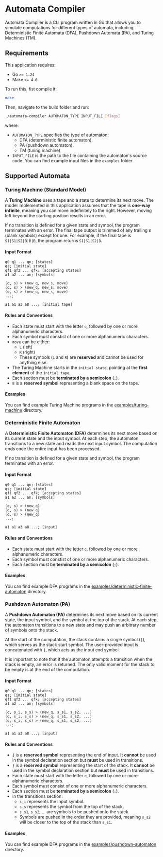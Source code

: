 # Automata Compiler

Automata Compiler is a CLI program written in Go that allows you to simulate computations for different types of automata, including Deterministic Finite Automata (DFA), Pushdown Automata (PA), and Turing Machines (TM).

## Requirements

This application requires:

- Go `>= 1.24`
- Make `>= 4.0`

To run this, fist compile it:
```bash
make
```

Then, navigate to the build folder and run:

```bash
./automata-compiler AUTOMATON_TYPE INPUT_FILE [flags]
```
where:
- `AUTOMATON_TYPE` specifies the type of automaton:
   - DFA (deterministic finite automaton), 
   - PA (pushdown automaton), 
   - TM (turing machine)
- `INPUT_FILE` is the path to the file containing the automaton's source code. You can find example input files in the `examples` folder

## Supported Automata

### Turing Machine (Standard Model)

A **Turing Machine** uses a tape and a state to determine its next move. The model implemented in this application assumes that the tape is **one-way infinite**, meaning you can move indefinitely to the right. However, moving left beyond the starting position results in an error.

If no transition is defined for a given state and symbol, the program terminates with an error. The final tape output is trimmed of any trailing `B` (blank symbols) except for one. For example, if the final tape is `S1|S1|S2|B|B|B`, the program returns `S1|S1|S2|B`.

#### Input Format

```
q0 q1 ... qn; [states]
qs; [initial state]
qf1 qf2 ... qfk; [accepting states]
a1 a2 ... an; [symbols]

(q, s) > (new_q, new_s, move)
(q, s) > (new_q, new_s, move)
(q, s) > (new_q, new_s, move)
...;

a1 a1 a3 a8 ...; [initial tape]
```

#### Rules and Conventions
- Each state must start with the letter `q`, followed by one or more alphanumeric characters.
- Each symbol must constist of one or more alphanumeric characters.
- `move` can be either:
  - `L` (left)
  - `R` (right)
  - These symbols (`L` and `R`) are **reserved** and cannot be used for anything else.
- The Turing Machine starts in the `initial state`, pointing at the **first element** of the `initial tape`.
- Each section must be **terminated by a semicolon** (`;`).
- `B` is a **reserved symbol** representing a blank space on the tape.

#### Examples

You can find example Turing Machine programs in the [examples/turing-machine](examples/turing-machine) directory.

### Deterministic Finite Automaton

A **Deterministic Finite Automaton (DFA)** determines its next move based on its current state and the input symbol. At each step, the automaton transitions to a new state and reads the next input symbol. The computation ends once the entire input has been processed.

If no transition is defined for a given state and symbol, the program terminates with an error.

#### Input Format

```
q0 q1 ... qn; [states]
qs; [initial state]
qf1 qf2 ... qfk; [accepting states]
a1 a2 ... an; [symbols]

(q, s) > (new_q)
(q, s) > (new_q)
(q, s) > (new_q)
...;

a1 a1 a3 a8 ...; [input]
```

#### Rules and Conventions
- Each state must start with the letter `q`, followed by one or more alphanumeric characters.
- Each symbol must constist of one or more alphanumeric characters.
- Each section must be **terminated by a semicolon** (`;`).

#### Examples

You can find example DFA programs in the [examples/deterministic-finite-automaton](examples/deterministic-finite-automaton) directory.

### Pushdown Automaton (PA)

A **Pushdown Automaton (PA)** determines its next move based on its current state, the input symbol, and the symbol at the top of the stack. At each step, the automaton transitions to a new state and may push an arbitrary number of symbols onto the stack.

At the start of the computation, the stack contains a single symbol (`}`), which serves as the stack start symbol. The user-provided input is concatenated with `{`, which acts as the input end symbol.

It is important to note that if the automaton attempts a transition when the stack is empty, an error is returned. The only valid moment for the stack to be empty is at the end of the computation.

#### Input Format

```
q0 q1 ... qn; [states]
qs; [initial state]
qf1 qf2 ... qfk; [accepting states]
a1 a2 ... an; [symbols]

(q, s_i, s_s) > (new_q, s_s1, s_s2, ...)
(q, s_i, s_s) > (new_q, s_s1, s_s2, ...)
(q, s_i, s_s) > (new_q, s_s1, s_s2, ...)
...;

a1 a1 a3 a8 ...; [input]
```

#### Rules and Conventions

- `{` is a **reserved symbol** representing the end of input. It **cannot** be used in the symbol declaration section but **must** be used in transitions.
- `}` is a **reserved symbol** representing the start of the stack. It **cannot** be used in the symbol declaration section but **must** be used in transitions.
- Each state must start with the letter `q`, followed by one or more alphanumeric characters.
- Each symbol must consist of one or more alphanumeric characters.
- Each section must be **terminated by a semicolon** (`;`).
- In the transitions section:
  - `s_i` represents the input symbol.
  - `s_s` represents the symbol from the top of the stack.
  - `s_s1`, `s_s2`, ... are symbols to be pushed onto the stack.
  - Symbols are pushed in the order they are provided, meaning `s_s2` will be closer to the top of the stack than `s_s1`.

#### Examples

You can find example DFA programs in the [examples/pushdown-automaton](examples/pushdown-automaton) directory.